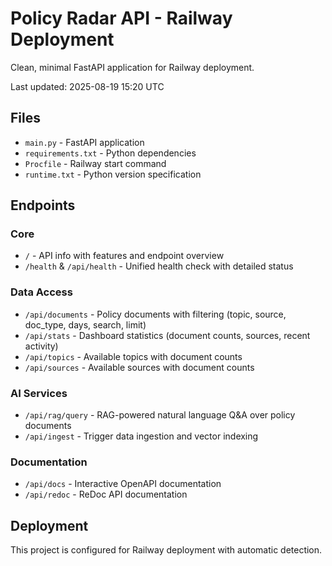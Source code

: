 # Policy Radar API - Railway Deployment

Clean, minimal FastAPI application for Railway deployment.

Last updated: 2025-08-19 15:20 UTC

## Files

- `main.py` - FastAPI application
- `requirements.txt` - Python dependencies  
- `Procfile` - Railway start command
- `runtime.txt` - Python version specification

## Endpoints

### Core
- `/` - API info with features and endpoint overview
- `/health` & `/api/health` - Unified health check with detailed status

### Data Access  
- `/api/documents` - Policy documents with filtering (topic, source, doc_type, days, search, limit)
- `/api/stats` - Dashboard statistics (document counts, sources, recent activity)
- `/api/topics` - Available topics with document counts
- `/api/sources` - Available sources with document counts

### AI Services
- `/api/rag/query` - RAG-powered natural language Q&A over policy documents
- `/api/ingest` - Trigger data ingestion and vector indexing

### Documentation
- `/api/docs` - Interactive OpenAPI documentation
- `/api/redoc` - ReDoc API documentation

## Deployment

This project is configured for Railway deployment with automatic detection.